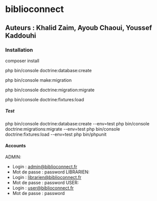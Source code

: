 # biblioconnect

## Auteurs : Khalid Zaim, Ayoub Chaoui, Youssef Kaddouhi

### Installation

composer install

php bin/console doctrine:database:create

php bin/console make:migration

php bin/console doctrine:migration:migrate

php bin/console doctrine:fixtures:load

##### Test
php bin/console doctrine:database:create --env=test
php bin/console doctrine:migrations:migrate --env=test
php bin/console doctrine:fixtures:load --env=test
php bin/phpunit

#### Accounts
ADMIN:
- Login : admin@biblioconnect.fr
- Mot de passe : password
LIBRARIEN:
- Login : librarien@biblioconnect.fr
- Mot de passe : password
USER:
- Login : user@biblioconnect.fr
- Mot de passe : password


